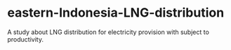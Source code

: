 # eastern-Indonesia-LNG-distribution
A study about LNG distribution for electricity provision with subject to productivity.
